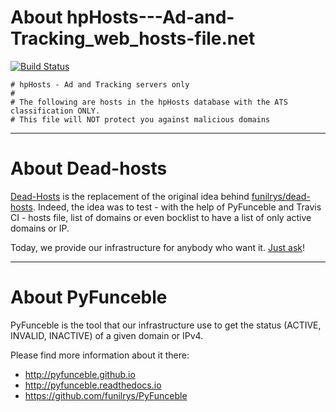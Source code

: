 # About hpHosts---Ad-and-Tracking_web_hosts-file.net

[![Build Status](https://travis-ci.org/dead-hosts/hpHosts---Ad-and-Tracking_web_hosts-file.net.svg?branch=master)](https://travis-ci.org/dead-hosts/hpHosts---Ad-and-Tracking_web_hosts-file.net)

```
# hpHosts - Ad and Tracking servers only
#
# The following are hosts in the hpHosts database with the ATS classification ONLY.
# This file will NOT protect you against malicious domains
```

--------------------------------------------------------------------------------

# About Dead-hosts

[Dead-Hosts](https://github.com/dead-hosts) is the replacement of the original idea behind [funilrys/dead-hosts](https://github.com/funilrys/dead-hosts).
Indeed, the idea was to test - with the help of PyFunceble and Travis CI - hosts file, list of domains or even bocklist to have a list of only active domains or IP.

Today, we provide our infrastructure for anybody who want it. [Just ask](https://github.com/dead-hosts/dev-center/issues/new?template=inclusion-request.md)!

--------------------------------------------------------------------------------

# About PyFunceble

PyFunceble is the tool that our infrastructure use to get the status (ACTIVE, INVALID, INACTIVE) of a given domain or IPv4.

Please find more information about it there:

* http://pyfunceble.github.io
* http://pyfunceble.readthedocs.io
* https://github.com/funilrys/PyFunceble

